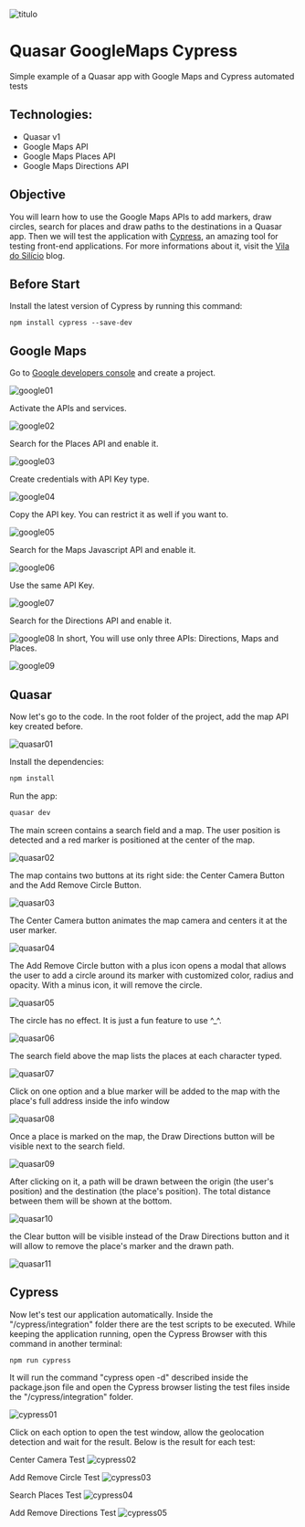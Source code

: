 ![titulo](/docs/titulo.JPG)

# Quasar GoogleMaps Cypress

Simple example of a Quasar app with Google Maps and Cypress automated tests

## Technologies:

- Quasar v1
- Google Maps API
- Google Maps Places API
- Google Maps Directions API

## Objective

You will learn how to use the Google Maps APIs to add markers, draw circles, search for places and draw paths to the destinations in a Quasar app. Then we will test the application with [Cypress](https://www.cypress.io/), an amazing tool for testing front-end applications. For more informations about it, visit the [Vila do Silício](http://viladosilicio.com.br/testes-e2e-com-cypress-no-quasar-framework/) blog.

## Before Start

Install the latest version of Cypress by running this command:

```batch
npm install cypress --save-dev
```

## Google Maps

Go to [Google developers console](https://console.developers.google.com/) and create a project.

![google01](/docs/google01.JPG)

Activate the APIs and services.

![google02](/docs/google02.JPG)

Search for the Places API and enable it.

![google03](/docs/google03.JPG)

Create credentials with API Key type.

![google04](/docs/google04.JPG)

Copy the API key. You can restrict it as well if you want to.

![google05](/docs/google05.JPG)

Search for the Maps Javascript API and enable it.

![google06](/docs/google06.JPG)

Use the same API Key.

![google07](/docs/google07.JPG)

Search for the Directions API and enable it.

![google08](/docs/google08.JPG)
In short, You will use only three APIs: Directions, Maps and Places.

![google09](/docs/google09.JPG)

## Quasar

Now let's go to the code.
In the root folder of the project, add the map API key created before.

![quasar01](/docs/quasar01.JPG)

Install the dependencies:

```bash
npm install
```

Run the app:

```bash
quasar dev
```

The main screen contains a search field and a map. The user position is detected and a red marker is positioned at the center of the map.

![quasar02](/docs/quasar02.JPG)

The map contains two buttons at its right side: the Center Camera Button and the Add Remove Circle Button.

![quasar03](/docs/quasar03.JPG)

The Center Camera button animates the map camera and centers it at the user marker.

![quasar04](/docs/quasar04.JPG)

The Add Remove Circle button with a plus icon opens a modal that allows the user to add a circle around its marker with customized color, radius and opacity. With a minus icon, it will remove the circle.

![quasar05](/docs/quasar05.JPG)

The circle has no effect. It is just a fun feature to use ^\_^.

![quasar06](/docs/quasar06.JPG)

The search field above the map lists the places at each character typed.

![quasar07](/docs/quasar07.JPG)

Click on one option and a blue marker will be added to the map with the place's full address inside the info window

![quasar08](/docs/quasar08.JPG)

Once a place is marked on the map, the Draw Directions button will be visible next to the search field.

![quasar09](/docs/quasar09.JPG)

After clicking on it, a path will be drawn between the origin (the user's position) and the destination (the place's position).
The total distance between them will be shown at the bottom.

![quasar10](/docs/quasar10.JPG)

the Clear button will be visible instead of the Draw Directions button and it will allow to remove the place's marker and the drawn path.

![quasar11](/docs/quasar11.JPG)

## Cypress

Now let's test our application automatically.
Inside the "/cypress/integration" folder there are the test scripts to be executed.
While keeping the application running, open the Cypress Browser with this command in another terminal:

```batch
npm run cypress
```

It will run the command "cypress open -d" described inside the package.json file and open the Cypress browser listing the test files inside the "/cypress/integration" folder.

![cypress01](/docs/cypress01.JPG)

Click on each option to open the test window, allow the geolocation detection and wait for the result.
Below is the result for each test:

Center Camera Test
![cypress02](/docs/cypress02.JPG)

Add Remove Circle Test
![cypress03](/docs/cypress03.JPG)

Search Places Test
![cypress04](/docs/cypress04.JPG)

Add Remove Directions Test
![cypress05](/docs/cypress05.JPG)

